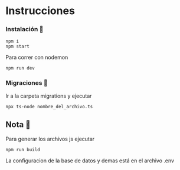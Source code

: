 # Instrucciones

### Instalación 🔧

```
npm i
npm start
```
Para correr con nodemon
```
npm run dev
```
### Migraciones 🔧
Ir a la carpeta migrations y ejecutar
```
npx ts-node nombre_del_archivo.ts
```

## Nota 📌
Para generar los archivos js ejecutar
```
npm run build
```
La configuracion de la base de datos y demas está en el archivo .env
